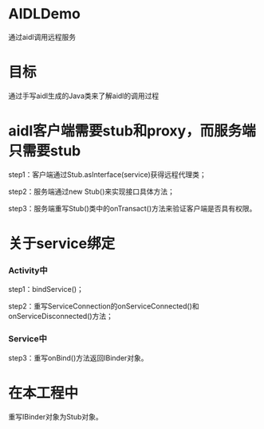 # AIDLDemo
通过aidl调用远程服务

# 目标
通过手写aidl生成的Java类来了解aidl的调用过程

# aidl客户端需要stub和proxy，而服务端只需要stub
step1：客户端通过Stub.asInterface(service)获得远程代理类；

step2：服务端通过new Stub()来实现接口具体方法；

step3：服务端重写Stub()类中的onTransact()方法来验证客户端是否具有权限。

# 关于service绑定
### Activity中
step1：bindService()；

step2：重写ServiceConnection的onServiceConnected()和onServiceDisconnected()方法；
### Service中
step3：重写onBind()方法返回IBinder对象。

# 在本工程中
重写IBinder对象为Stub对象。
